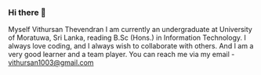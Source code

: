 ### Hi there 👋

<!--
**VithuThevan/VithuThevan** is a ✨ _special_ ✨ repository because its `README.md` (this file) appears on your GitHub profile.

Here are some ideas to get you started:

- 🔭 I’m currently working on ...
- 🌱 I’m currently learning ...
- 👯 I’m looking to collaborate on ...
- 🤔 I’m looking for help with ...
- 💬 Ask me about ...
- 📫 How to reach me: ...
- 😄 Pronouns: ...
- ⚡ Fun fact: ...
-->

Myself Vithursan Thevendran
I am currently an undergraduate at University of Moratuwa, Sri Lanka, reading B.Sc (Hons.) in Information Technology.
I always love coding, and I always wish to collaborate with others.
And I am a very good learner and a team player.
You can reach me via my email - vithursan1003@gmail.com
